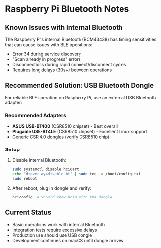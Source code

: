 # Raspberry Pi Bluetooth Notes

## Known Issues with Internal Bluetooth

The Raspberry Pi's internal Bluetooth (BCM43438) has timing sensitivities that can cause issues with BLE operations:

- Error 34 during service discovery
- "Scan already in progress" errors
- Disconnections during rapid connect/disconnect cycles
- Requires long delays (30s+) between operations

## Recommended Solution: USB Bluetooth Dongle

For reliable BLE operation on Raspberry Pi, use an external USB Bluetooth adapter:

### Recommended Adapters
- **ASUS USB-BT400** (CSR8510 chipset) - Best overall
- **Plugable USB-BT4LE** (CSR8510 chipset) - Excellent Linux support
- Generic CSR 4.0 dongles (verify CSR8510 chip)

### Setup
1. Disable internal Bluetooth:
   ```bash
   sudo systemctl disable hciuart
   echo "dtoverlay=disable-bt" | sudo tee -a /boot/config.txt
   sudo reboot
   ```

2. After reboot, plug in dongle and verify:
   ```bash
   hciconfig  # Should show hci0 with the dongle
   ```

## Current Status

- Basic operations work with internal Bluetooth
- Integration tests require excessive delays
- Production use should use USB dongle
- Development continues on macOS until dongle arrives